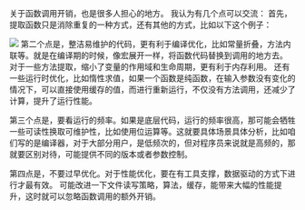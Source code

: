 关于函数调用开销，也是很多人担心的地方。
我认为有几个点可以交流：
首先，提取函数只是消除重复的一种方式，还有其他的方式，比如以下这个例子：

![](./_image/2020-03-07/325617F4-9C94-45F6-8593-A08083894D3E.png)
第二个点是，整洁易维护的代码，更有利于编译优化，比如常量折叠，方法内联等。就是在编译期的时候，像宏展开一样，将函数代码替换到调用的地方去。
对于一些方法提取，缩小了变量的作用域和生命周期，更有利于内存利用。
还有一些运行时优化，比如惰性求值，如果一个函数是纯函数，在输入参数没有变化的情况下，可以直接使用缓存的值，而进行重新运行，不仅没有方法调用，还减少了计算，提升了运行性能。

第三个点是，要看运行的频率。如果是底层代码，运行的频率很高，那可能会牺牲一些可读性换取可维护性，比如使用位运算等。这就要具体场景具体分析，比如咱们写的是编译器，对于大部分用户，是低频次的，但对程序员来说就是高频的，那就要区别对待，可能提供不同的版本或者参数控制。

第四点是，不要过早优化。对于性能优化，要在有工具支撑，数据驱动的方式下进行才最有效。
可能改进一下文件读写策略，算法，缓存，能带来大幅的性能提升，这时就可以忽略函数调用的额外开销。
